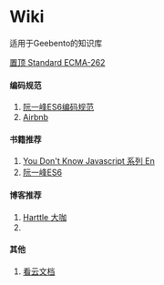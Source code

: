 # Wiki
适用于Geebento的知识库

[置顶 Standard ECMA-262](http://www.ecma-international.org/publications/standards/Ecma-262-arch.htm)

#### 编码规范
1. [阮一峰ES6编码规范](http://es6.ruanyifeng.com/#docs/style)
2. [Airbnb](https://www.kancloud.cn/kancloud/javascript-style-guide/43119)

#### 书籍推荐
1. [You Don't Know Javascript 系列 En](https://github.com/getify/You-Dont-Know-JS) 
2. [阮一峰ES6](http://es6.ruanyifeng.com) 


#### 博客推荐
1. [Harttle 大咖](http://harttle.land)
2.

#### 其他
1. [看云文档](https://www.kancloud.cn/@kancloud)



